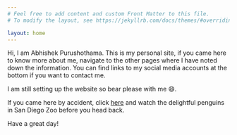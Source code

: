 ```yaml
---
# Feel free to add content and custom Front Matter to this file.
# To modify the layout, see https://jekyllrb.com/docs/themes/#overriding-theme-defaults

layout: home
---
```


Hi, I am Abhishek Purushothama.
This is my personal site, if you came here to know more about me, navigate to the other pages where I have noted down the information. 
You can find links to my social media accounts at the bottom if you want to contact me.

I am still setting up the website so bear please with me 😄. 

If you came here by accident, click [here](https://zoo.sandiegozoo.org/cams/penguin-cam) and watch the delightful penguins in San Diego Zoo before you head back. 

Have a great day!
